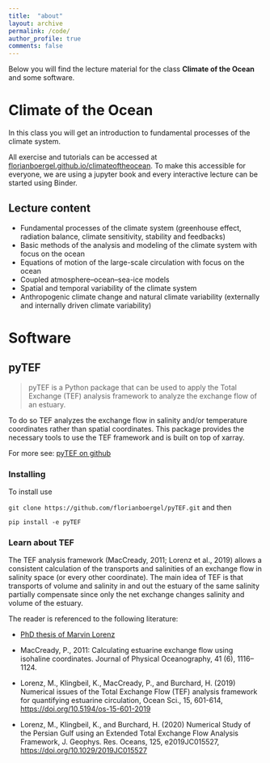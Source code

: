 ```yaml
---
title:  "about"
layout: archive
permalink: /code/
author_profile: true
comments: false
---
```


Below you will find the lecture material for the class **Climate of the Ocean** and some software.

# Climate of the Ocean 

In this class you will get an introduction to fundamental processes of the climate system. 

All exercise and tutorials can be accessed at [florianboergel.github.io/climateoftheocean](https://florianboergel.github.io/climateoftheocean/). To make this accessible for everyone, we are using a jupyter book and every interactive lecture can be started using Binder.

## Lecture content
- Fundamental processes of the climate system (greenhouse effect, radiation balance, climate sensitivity, stability and feedbacks)
- Basic methods of the analysis and modeling of the climate system with focus on the ocean
- Equations of motion of the large-scale circulation with focus on the ocean
- Coupled atmosphere–ocean–sea-ice models
- Spatial and temporal variability of the climate system
- Anthropogenic climate change and natural climate variability (externally and internally driven climate variability)


# Software

## pyTEF

> pyTEF is a Python package that can be used to apply the Total Exchange (TEF) analysis framework to analyze the exchange flow of an estuary.

To do so TEF analyzes the exchange flow in salinity and/or temperature coordinates rather than spatial coordinates. This package provides the necessary tools to use the TEF framework and is built on top of xarray.

For more see: [pyTEF on github](https://github.com/florianboergel/pyTEF)

### Installing

To install use

`git clone https://github.com/florianboergel/pyTEF.git` and then 

`pip install -e pyTEF`

### Learn about TEF

The TEF analysis framework (MacCready, 2011; Lorenz et al., 2019) allows a consistent calculation of the transports and salinities of an exchange flow in salinity space (or every other coordinate). The main idea of TEF is that transports of volume and salinity in and out the estuary of the same salinity partially compensate since only the net exchange changes salinity and volume of the estuary.

The reader is referenced to the following literature:

- [PhD thesis of Marvin Lorenz](http://rosdok.uni-rostock.de/resolve/id/rosdok_disshab_0000002489?_search=89c68482-f7cc-4363-89af-58ddebb819c2&_hit=0)

- MacCready, P., 2011: Calculating estuarine exchange flow using isohaline coordinates. Journal of Physical Oceanography, 41 (6), 1116–1124.

- Lorenz, M., Klingbeil, K., MacCready, P., and Burchard, H. (2019) Numerical issues of the Total Exchange Flow (TEF) analysis framework for quantifying estuarine circulation, Ocean Sci., 15, 601-614, https://doi.org/10.5194/os-15-601-2019

- Lorenz, M., Klingbeil, K., and Burchard, H. (2020) Numerical Study of the Persian Gulf using an Extended Total Exchange Flow Analysis Framework, J. Geophys. Res. Oceans, 125, e2019JC015527, https://doi.org/10.1029/2019JC015527

